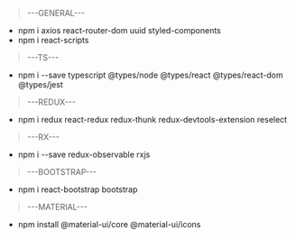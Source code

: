 > ---GENERAL---
- npm i axios react-router-dom uuid styled-components
- npm i react-scripts 
> ---TS---
- npm i --save typescript @types/node @types/react @types/react-dom @types/jest
> ---REDUX---
- npm i redux react-redux redux-thunk redux-devtools-extension reselect 
> ---RX---
- npm i --save redux-observable rxjs
> ---BOOTSTRAP---
- npm i react-bootstrap bootstrap
> ---MATERIAL---
- npm install @material-ui/core @material-ui/icons

